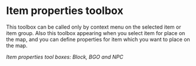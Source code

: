 # Item properties toolbox

This toolbox can be called only by context menu on the selected item or
item group. Also this toolbox appearing when you select item for place
on the map, and you can define properties for item which you want to
place on the map.

_Item properties tool boxes: Block, BGO and NPC_

<ImageZoom
  alt="Props_Block"
  url="screenshots/LevelEditing/Items/Props_Block.png"
  width="200px"
  :border="true"
/><ImageZoom
  alt="Props_BGO"
  url="screenshots/LevelEditing/Items/Props_BGO.png"
  width="200px"
  :border="true"
/><ImageZoom
  alt="Props_NPC_Container"
  url="screenshots/LevelEditing/Items/Props_NPC_Container.png"
  width="200px"
  :border="true"
/>
